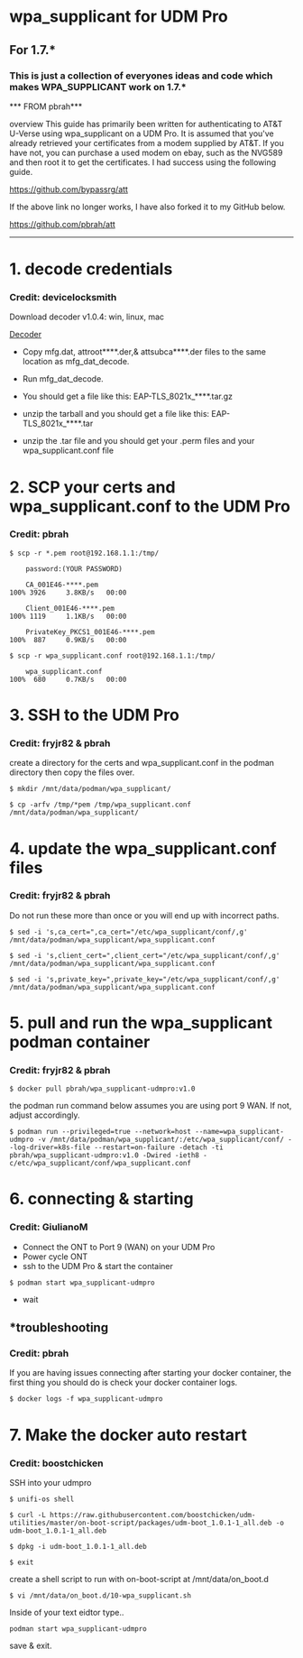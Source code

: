 # wpa_supplicant for UDM Pro
## For 1.7.*
 
### This is just a collection of everyones ideas and code which makes WPA_SUPPLICANT work on 1.7.*
 
*** FROM pbrah***

overview
This guide has primarily been written for authenticating to AT&T U-Verse using wpa_supplicant on a UDM Pro.  It is assumed that you've already retrieved your certificates from a modem supplied by AT&T.  If you have not, you can purchase a used modem on ebay, such as the NVG589 and then root it to get the certificates.  I had success using the following guide.

https://github.com/bypassrg/att

If the above link no longer works, I have also forked it to my GitHub below.

https://github.com/pbrah/att
*** 



# 1. decode credentials
### Credit: devicelocksmith

Download decoder v1.0.4: win, linux, mac

[Decoder](https://www.devicelocksmith.com/2018/12/eap-tls-credentials-decoder-for-nvg-and.html)


* Copy mfg.dat, attroot****.der,& attsubca****.der files to the same location as mfg_dat_decode.

* Run mfg_dat_decode. 

* You should get a file like this: EAP-TLS_8021x_****.tar.gz

* unzip the tarball and you should get a file like this: EAP-TLS_8021x_****.tar

* unzip the .tar file and you should get your .perm files and your wpa_supplicant.conf file




# 2.  SCP your certs and wpa_supplicant.conf to the UDM Pro
### Credit: pbrah
```
$ scp -r *.pem root@192.168.1.1:/tmp/

    password:(YOUR PASSWORD)

    CA_001E46-****.pem                                                          100% 3926     3.8KB/s   00:00

    Client_001E46-****.pem                                                      100% 1119     1.1KB/s   00:00

    PrivateKey_PKCS1_001E46-****.pem                                            100%  887     0.9KB/s   00:00

$ scp -r wpa_supplicant.conf root@192.168.1.1:/tmp/

    wpa_supplicant.conf                                                         100%  680     0.7KB/s   00:00
```


# 3. SSH to the UDM Pro
### Credit: fryjr82 & pbrah

create a directory for the certs and wpa_supplicant.conf in the podman directory then copy the files over.

```
$ mkdir /mnt/data/podman/wpa_supplicant/

$ cp -arfv /tmp/*pem /tmp/wpa_supplicant.conf /mnt/data/podman/wpa_supplicant/
```


# 4. update the wpa_supplicant.conf files
### Credit: fryjr82 & pbrah

Do not run these more than once or you will end up with incorrect paths.

```
$ sed -i 's,ca_cert=",ca_cert="/etc/wpa_supplicant/conf/,g' /mnt/data/podman/wpa_supplicant/wpa_supplicant.conf

$ sed -i 's,client_cert=",client_cert="/etc/wpa_supplicant/conf/,g' /mnt/data/podman/wpa_supplicant/wpa_supplicant.conf

$ sed -i 's,private_key=",private_key="/etc/wpa_supplicant/conf/,g' /mnt/data/podman/wpa_supplicant/wpa_supplicant.conf
```

# 5. pull and run the wpa_supplicant podman container 
### Credit: fryjr82 & pbrah

```
$ docker pull pbrah/wpa_supplicant-udmpro:v1.0
````

the podman run command below assumes you are using port 9 WAN.  If not, adjust accordingly.

```
$ podman run --privileged=true --network=host --name=wpa_supplicant-udmpro -v /mnt/data/podman/wpa_supplicant/:/etc/wpa_supplicant/conf/ --log-driver=k8s-file --restart=on-failure -detach -ti pbrah/wpa_supplicant-udmpro:v1.0 -Dwired -ieth8 -c/etc/wpa_supplicant/conf/wpa_supplicant.conf
```

# 6. connecting & starting
### Credit: GiulianoM

* Connect the ONT to Port 9 (WAN) on your UDM Pro
* Power cycle ONT
* ssh to the UDM Pro & start the container

```
$ podman start wpa_supplicant-udmpro
```

* wait 

## *troubleshooting
### Credit: pbrah
If you are having issues connecting after starting your docker container, the first thing you should do is check your docker container logs.
```
$ docker logs -f wpa_supplicant-udmpro
```

# 7. Make the docker auto restart
### Credit: boostchicken

SSH into your udmpro

```
$ unifi-os shell

$ curl -L https://raw.githubusercontent.com/boostchicken/udm-utilities/master/on-boot-script/packages/udm-boot_1.0.1-1_all.deb -o udm-boot_1.0.1-1_all.deb

$ dpkg -i udm-boot_1.0.1-1_all.deb

$ exit
````

create a shell script to run with on-boot-script at /mnt/data/on_boot.d
````
$ vi /mnt/data/on_boot.d/10-wpa_supplicant.sh
````
Inside of your text eidtor type..
````
podman start wpa_supplicant-udmpro
````
save & exit.
